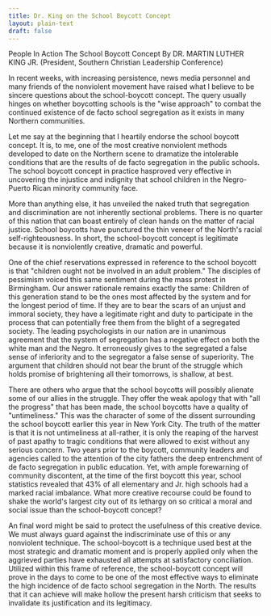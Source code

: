 ```yaml
---
title: Dr. King on the School Boycott Concept
layout: plain-text
draft: false
---
```


People In Action
The School Boycott Concept 
By DR. MARTIN LUTHER KING JR. (President, Southern Christian Leadership Conference)

In recent weeks, with increasing persistence, news media personnel and many friends of the nonviolent movement have raised what I believe to be sincere questions about the school-boycott concept. The query usually hinges on whether boycotting schools is the "wise approach" to combat the continued existence of de facto school segregation as it exists in many Northern communities. 

Let me say at the beginning that I heartily endorse the school boycott concept. It is, to me, one of the most creative nonviolent methods developed to date on the Northern scene to dramatize the intolerable conditions that are the results of de facto segregation in the public schools. The school boycott concept in practice hasproved very effective in uncovering the injustice and indignity that school children in the Negro-Puerto Rican minority community face.

More than anything else, it has unveiled the naked truth that segregation and discrimination are not inherently sectional
problems. There is no quarter of this nation that can boast entirely of clean hands on the matter of racial justice. School boycotts have punctured the thin veneer of the North's racial self-righteousness. In short, the school-boycott concept is legitimate because it is nonviolently creative, dramatic and powerful.

One of the chief reservations expressed in reference to the school boycott is that "children ought not be involved in an adult problem." The disciples of pessimism voiced this same sentiment during the mass protest in Birmingham. Our answer rationale remains exactly the same: Children of this generation stand to be the ones most affected by the system and for the longest period of time. If they are to bear the scars of an unjust and immoral society, they have a legitimate right and duty to participate in the process that can potentially free them from the blight of a segregated society. The leading psychologists in our nation are in unanimous agreement that the system of segregation has a negative effect on both the white man and the Negro. It erroneously gives to the segregated a false sense of inferiority and to the segregator a false sense of superiority. The argument that children should not bear the brunt of the struggle which holds promise of brightening all their tomorrows, is shallow, at best.

There are others who argue that the school boycotts will possibly alienate some of our allies in the struggle. They offer the weak apology that with "all the progress" that has been made, the school boycotts have a quality of "untimeliness." This was the character of some of the dissent surrounding the school boycott earlier this year in New York City. The truth of the matter is that it is not untimeliness at all-rather, it is only the reaping of the harvest of past apathy to tragic conditions that were allowed to exist without any serious concern. Two years prior to the boycott, community leaders and agencies called to the attention of the city fathers the deep entrenchment of de facto segregation in public education. Yet, with ample forewarning of community discontent, at the time of the first boycott this year, school statistics revealed that 43% of all elementary and Jr. high schools had a marked racial imbalance. What more creative recourse could be found to shake the world's largest city out of its lethargy on so critical a moral and social issue than the school-boycott concept?

An final word might be said to protect the usefulness of this creative device. We must always guard against the indiscriminate use of this or any nonviolent technique. The school-boycott is a technique used best at the most strategic and dramatic moment and is properly applied only when the aggrieved parties have exhausted all attempts at satisfactory conciliation. Utilized within this frame of reference, the school-boycott concept will prove in the days to come to be one of the most effective ways to eliminate the high incidence of de facto school segregation in the North. The results that it can achieve will make hollow the present harsh criticism that seeks to invalidate its justification and its legitimacy.
